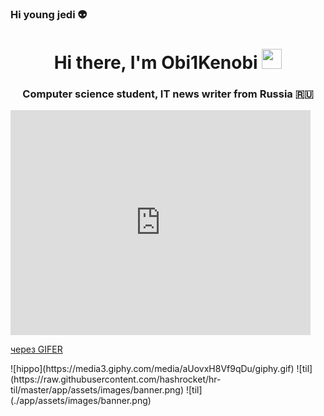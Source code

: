 ### Hi young jedi :alien:
<h1 align="center">Hi there, I'm Obi1Kenobi 
<img src="https://github.com/blackcater/blackcater/raw/main/images/Hi.gif" height="32"/></h1>
<h3 align="center">Computer science student, IT news writer from Russia 🇷🇺</h3>
<iframe src="https://gifer.com/embed/9s96" width=480 height=360.000 frameBorder="0" allowFullScreen></iframe><p><a href="https://gifer.com">через GIFER</a></p>
![hippo](https://media3.giphy.com/media/aUovxH8Vf9qDu/giphy.gif)
![til](https://raw.githubusercontent.com/hashrocket/hr-til/master/app/assets/images/banner.png)
![til](./app/assets/images/banner.png)
